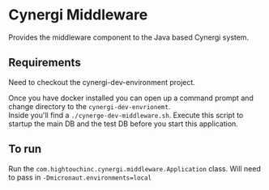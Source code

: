 # Cynergi Middleware

Provides the middleware component to the Java based Cynergi system.

## Requirements
Need to checkout the cynergi-dev-environment project.

Once you have docker installed you can open up a command prompt and change directory to the `cynergi-dev-envrionemt`.  
Inside you'll find a `./cynerge-dev-middleware.sh`.  Execute this script to startup the main DB and the test DB before
you start this application.

## To run
Run the `com.hightouchinc.cynergi.middleware.Application` class.  Will need to pass in `-Dmicronaut.environments=local`
